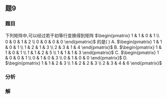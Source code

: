 ## 题9
### 题目
下列矩阵中,可以经过若干初等行变换得到矩阵 $\begin{pmatrix} 1 & 1 & 0 & 1 \\ 0 & 0 & 1 & 2 \\ 0 & 0 & 0 & 0 \end{pmatrix}$ 的是( )
A. $\begin{pmatrix} 1 & 1 & 0 & 1 \\ 1 & 2 & 1 & 3 \\ 2 & 3 & 1 & 4 \end{pmatrix}$ B. $\begin{pmatrix} 1 & 1 & 0 & 1 \\ 1 & 1 & 2 & 5 \\ 1 & 1 & 1 & 3 \end{pmatrix}$
C. $\begin{pmatrix} 1 & 0 & 0 & 1 \\ 0 & 1 & 0 & 3 \\ 0 & 1 & 0 & 0 \end{pmatrix}$ D. $\begin{pmatrix} 1 & 1 & 2 & 3 \\ 1 & 2 & 2 & 3 \\ 2 & 3 & 4 & 6 \end{pmatrix}$
### 分析

### 解